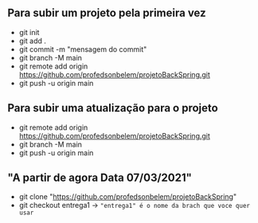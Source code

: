 ## Para subir um projeto pela primeira vez
* git init
* git add .
* git commit -m "mensagem do commit"
* git branch -M main
* git remote add origin https://github.com/profedsonbelem/projetoBackSpring.git
* git push -u origin main 

## Para subir uma atualização para o projeto
* git remote add origin https://github.com/profedsonbelem/projetoBackSpring.git
* git branch -M main
* git push -u origin main

## "A partir de agora Data 07/03/2021"
* git clone "https://github.com/profedsonbelem/projetoBackSpring"
* git checkout entrega1 -> `"entrega1" é o nome da brach que voce quer usar`


